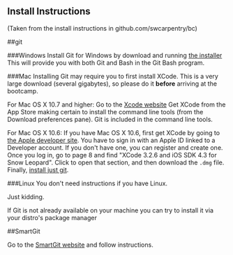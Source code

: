 Install Instructions
--------------------

(Taken from the install instructions in github.com/swcarpentry/bc) 

##git

###Windows
Install Git for Windows by download and running
      <a href="https://msysgit.googlecode.com/files/Git-1.8.4-preview20130916.exe">the installer</a>
      This will provide you with both Git and Bash in the Git Bash program.


###Mac
Installing Git may require you to first install XCode.
	This is a very large download (several gigabytes),
	so please do it <strong>before</strong> arriving at the bootcamp.

For Mac OS X 10.7 and higher: 
Go to the
 [Xcode website](https://developer.apple.com/xcode/)
Get XCode from the App Store making
certain to install the command line tools (from the
Download preferences pane). Git is included in the
command line tools.

For Mac OS X 10.6: 
If you have Mac OS X 10.6,
first get XCode by going to
[the Apple developer site](https://developer.apple.com/downloads/). 
You have to sign in with an Apple ID linked to a Developer account.
If you don't have one,
you can register and create one.
Once you log in,
go to page 8 and find "XCode 3.2.6 and iOS SDK 4.3 for Snow Leopard".
Click to open that section,
and then download the <code>.dmg</code> file.
Finally,
[install just git](http://code.google.com/p/git-osx-installer/downloads/list?can=3).


###Linux
You don't need instructions if you have Linux.  
 
Just kidding.  

If Git is not already available on your machine you can try
      to install it via your distro's package manager
 
 
##SmartGit

Go to the [SmartGit website](http://www.syntevo.com/smartgithg/) and follow instructions.